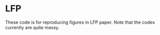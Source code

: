 # LFP
These code is for reproducing figures in LFP paper.
Note that the codes currently are quite messy.
